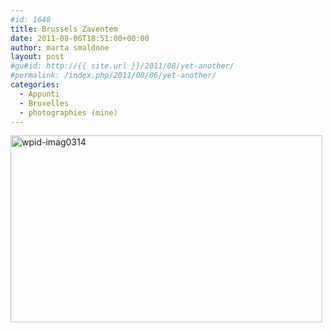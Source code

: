 ```yaml
---
#id: 1648
title: Brussels Zaventem
date: 2011-08-06T18:51:00+00:00
author: marta smaldone
layout: post
#gu#id: http://{{ site.url }}/2011/08/yet-another/
#permalink: /index.php/2011/08/06/yet-another/
categories:
  - Appunti
  - Bruxelles
  - photographies (mine)
---
```

<img class="aligncenter size-full wp-image-3593" src="{{ site.url }}/images/uploads/2011/08/wpid-IMAG0314-1.jpg" alt="wpid-imag0314" width="499" height="299" srcset="{{ site.url }}/images/uploads/2011/08/wpid-IMAG0314-1.jpg 499w, {{ site.url }}/images/uploads/2011/08/wpid-IMAG0314-1-300x180.jpg 300w" sizes="(max-width: 499px) 100vw, 499px" />
